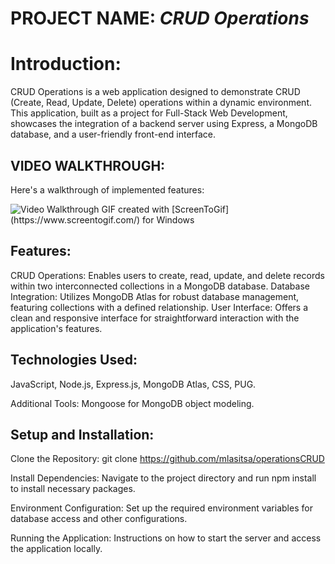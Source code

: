 # PROJECT NAME: *CRUD Operations*


# Introduction:
CRUD Operations is a web application designed to demonstrate CRUD (Create, Read, Update, Delete) operations within a dynamic environment. 
This application, built as a project for Full-Stack Web Development, showcases the integration of a backend server using Express, a MongoDB database, and a user-friendly front-end interface.

## VIDEO WALKTHROUGH:

Here's a walkthrough of implemented features:

<img src='https://i.imgur.com/4wZVl7H.gif' title='Video Walkthrough' width='' alt='Video Walkthrough' />       
GIF created with [ScreenToGif](https://www.screentogif.com/) for Windows

## Features:
CRUD Operations: Enables users to create, read, update, and delete records within two interconnected collections in a MongoDB database.
Database Integration: Utilizes MongoDB Atlas for robust database management, featuring collections with a defined relationship.
User Interface: Offers a clean and responsive interface for straightforward interaction with the application's features.

## Technologies Used:
JavaScript, Node.js, Express.js, MongoDB Atlas, CSS, PUG.

Additional Tools: Mongoose for MongoDB object modeling.

## Setup and Installation:
Clone the Repository: git clone https://github.com/mlasitsa/operationsCRUD

Install Dependencies: Navigate to the project directory and run npm install to install necessary packages.

Environment Configuration: Set up the required environment variables for database access and other configurations.

Running the Application: Instructions on how to start the server and access the application locally.
